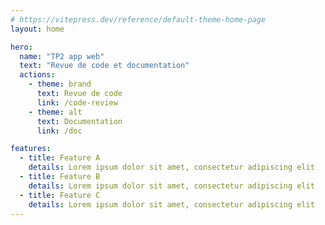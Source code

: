 ```yaml
---
# https://vitepress.dev/reference/default-theme-home-page
layout: home

hero:
  name: "TP2 app web"
  text: "Revue de code et documentation"
  actions:
    - theme: brand
      text: Revue de code
      link: /code-review
    - theme: alt
      text: Documentation
      link: /doc

features:
  - title: Feature A
    details: Lorem ipsum dolor sit amet, consectetur adipiscing elit
  - title: Feature B
    details: Lorem ipsum dolor sit amet, consectetur adipiscing elit
  - title: Feature C
    details: Lorem ipsum dolor sit amet, consectetur adipiscing elit
---
```

